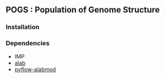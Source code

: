 ## POGS : Population of Genome Structure 

### Installation


### Dependencies
+ IMP
+ [alab](https://github.com/ursinedeity/alab)
+ [pyflow-alabmod](https://github.com/shanjunUSC/pyflow-alabmod)
